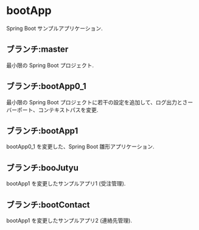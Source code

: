 # bootApp
Spring Boot サンプルアプリケーション.

## ブランチ:master
最小限の Spring Boot プロジェクト.

## ブランチ:bootApp0_1
最小限の Spring Boot プロジェクトに若干の設定を追加して、ログ出力とさーバーポート、コンテキストパスを変更.

## ブランチ:bootApp1
bootApp0_1 を変更した、Spring Boot 雛形アプリケーション.

## ブランチ:booJutyu
bootApp1 を変更したサンプルアプリ1 (受注管理).

## ブランチ:bootContact
bootApp1 を変更したサンプルアプリ2 (連絡先管理).
